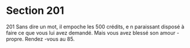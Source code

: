 # Section 201

201
Sans dire un mot, il empoche les 500 crédits, e n paraissant
disposé à faire ce que vous lui avez demandé. Mais vous avez
blessé son amour -propre. Rendez -vous au 85.